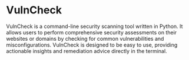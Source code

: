 # VulnCheck
VulnCheck is a command-line security scanning tool written in Python. It allows users to perform comprehensive security assessments on their websites or domains by checking for common vulnerabilities and misconfigurations. VulnCheck is designed to be easy to use, providing actionable insights and remediation advice directly in the terminal.
